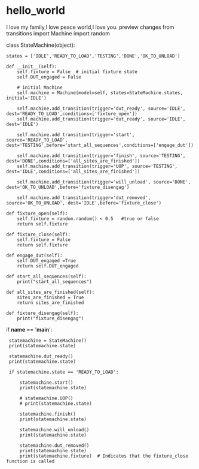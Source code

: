 # hello_world
I love my family,I love peace world,I love you.
preview changes
from transitions import Machine
import random

class StateMachine(object):

    states = ['IDLE','READY_TO_LOAD','TESTING','DONE','OK_TO_UNLOAD']

    def __init__(self):
        self.fixture = False  # initial fixture state
        self.DUT_engaged = False

        # initial Machine
        self.machine = Machine(model=self, states=StateMachine.states, initial='IDLE')

        self.machine.add_transition(trigger='dut_ready', source='IDLE', dest='READY_TO_LOAD',conditions=['fixture_open'])
        self.machine.add_transition(trigger='dut_ready', source='IDLE', dest='IDLE')

        self.machine.add_transition(trigger='start', source='READY_TO_LOAD', dest='TESTING',before='start_all_sequences',conditions=['engage_dut'])

        self.machine.add_transition(trigger='finish', source='TESTING', dest='DONE',conditions=['all_sites_are_finished'])
        self.machine.add_transition(trigger='UOP', source='TESTING', dest='IDLE',conditions=['all_sites_are_finished'])

        self.machine.add_transition(trigger='will_unload', source='DONE', dest='OK_TO_UNLOAD',before='fixture_disengag')

        self.machine.add_transition(trigger='dut_removed', source='OK_TO_UNLOAD', dest='IDLE',before='fixture_close')

    def fixture_open(self):
        self.fixture = random.random() < 0.5   #true or false
        return self.fixture

    def fixture_close(self):
        self.fixture = False
        return self.fixture

    def engage_dut(self):
        self.DUT_engaged =True
        return self.DUT_engaged

    def start_all_sequences(self):
        print("start_all_sequences")

    def all_sites_are_finished(self):
        sites_are_finished = True
        return sites_are_finished

    def fixture_disengag(self):
        print("fixture_disengag")


 if __name__ == '__main__':

     statemachine = StateMachine()
     print(statemachine.state)

     statemachine.dut_ready()
     print(statemachine.state)

     if statemachine.state == 'READY_TO_LOAD':

         statemachine.start()
         print(statemachine.state)

         # statemachine.UOP()
         # print(statemachine.state)

         statemachine.finish()
         print(statemachine.state)

         statemachine.will_unload()
         print(statemachine.state)

         statemachine.dut_removed()
         print(statemachine.state)
         print(statemachine.fixture)  # Indicates that the fixture_close function is called

